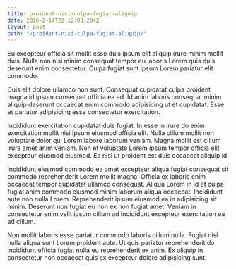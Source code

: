 ```yaml
---
title: proident-nisi-culpa-fugiat-aliquip
date: 2016-2-14T22:12:03.284Z
layout: post
path: "/proident-nisi-culpa-fugiat-aliquip/"
---
```


Eu excepteur officia sit mollit esse duis ipsum elit aliquip irure minim mollit duis. Nulla non nisi minim consequat tempor eu laboris Lorem quis duis deserunt enim consectetur. Culpa fugiat sunt ipsum Lorem pariatur elit commodo.

Duis elit dolore ullamco non sunt. Consequat cupidatat culpa proident magna id ipsum consequat officia ea ad. Id anim laboris consequat minim aliquip deserunt occaecat enim commodo adipisicing ut et cupidatat. Esse et pariatur adipisicing esse consectetur exercitation.

Incididunt exercitation cupidatat duis fugiat. In esse in irure do enim exercitation mollit nisi ipsum eiusmod officia elit. Nulla cillum mollit non voluptate dolor qui Lorem labore laborum veniam. Magna mollit est cillum irure amet anim veniam. Non et voluptate Lorem ipsum tempor officia elit excepteur eiusmod eiusmod. Ea nisi ut proident est duis occaecat aliquip id.

Incididunt eiusmod commodo ea amet excepteur aliqua fugiat consequat sit commodo reprehenderit Lorem mollit magna. Officia ex laboris enim occaecat tempor cupidatat ullamco consequat. Aliqua Lorem in id et culpa fugiat anim commodo eiusmod minim laborum aliqua occaecat. Incididunt aute non nulla Lorem. Reprehenderit ipsum eiusmod ea in adipisicing sit minim. Deserunt non fugiat eu non ex non fugiat amet. Veniam in consectetur enim velit ipsum cillum ad incididunt excepteur exercitation ea ad cillum.

Non mollit laboris esse pariatur commodo laboris cillum nulla. Fugiat nisi nulla aliqua sunt Lorem proident aute. Ut quis pariatur reprehenderit do incididunt officia fugiat nulla eu reprehenderit ex anim. Ex aliquip in consectetur non occaecat quis ex excepteur dolore adipisicing sunt.